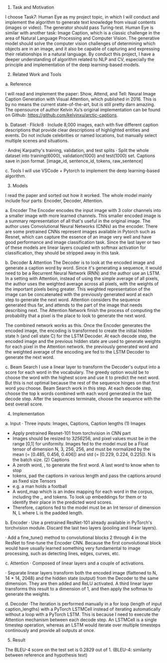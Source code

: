 1.	Task and Motivation

I choose Task7: Human Eye as my project topic, in which I will conduct and implement the algorithm to generate text knowledge from visual contents (images or video). The generator should pass Turing-test.
Human Eye is similar with another task: Image Caption, which is a classic challenge in the area of Natural Language Processing and Computer Vision. The generative model should solve the computer vision challenges of determining which objects are in an image, and it also be capable of capturing and expressing their relationships in a natural language.
By conduct this project, I have a deeper understanding of algorithm related to NLP and CV, especially the principle and implementation of the deep learning-based models.




2.	Related Work and Tools

a.	Reference

  I will read and implement the paper: Show, Attend, and Tell: Neural Image Caption Generation with Visual Attention, which published in 2016. This is by no means the current state-of-the-art, but is still pretty darn amazing. The opensource of author Kelvin Xu’s original implementation can be found on Github: https://github.com/kelvinxu/arctic-captions. 


b.	Dataset
  · Flickr8
  · Include 8,000 images, each with five different caption descriptions that provide clear descriptions of highlighted entities and events. Do not include celebrities or named locations, but manually select multiple scenes and situations.

  · Andrej Karpathy's training, validation, and test splits
  · Split the whole dataset into training(6000), validation(1000) and test(1000) set. Captions save in json format. [image_id, sentence_id, tokens, raw_sentence]


c.	Tools
  I will use VSCode + Pytorch to implement the deep learning-based algorithm.



3.	 Models

  I read the paper and sorted out how it worked. The whole model mainly include four parts: Encoder, Decoder, Attention.
 
 
 a. Encoder
  The Encoder encodes the input image with 3 color channels into a smaller image with more learned channels. This smaller encoded image is a summary representation of all that's useful in the original image. The author uses Convolutional Neural Networks (CNNs) as the encoder. There are some pretrained CNNs represent images available in Pytorch such as Resnet, which can capture the essence of an image very well and have good performance and image classification task. Since the last layer or two of these models are linear layers coupled with softmax activation for classification, they should be stripped away in this task.
  
  
b. Decoder & Attention
  The Decoder is to look at the encoded image and generate a caption word by word. Since it's generating a sequence, it would need to be a Recurrent Neural Network (RNN) and the author use an LSTM. In a setting with Attention, instead of using the simple average of all pixels, the author uses the weighted average across all pixels, with the weights of the important pixels being greater. This weighted representation of the image can be concatenated with the previously generated word at each step to generate the next word.
Attention considers the sequence generated thus far, and attends to the part of the image that needs describing next. The Attention Network finish the process of computing the probability that a pixel is the place to look to generate the next word. 

  The combined network works as this. Once the Encoder generates the encoded image, the encoding is transformed to create the initial hidden state h (and cell state C) for the LSTM Decoder. At each decode step, the encoded image and the previous hidden state are used to generate weights for each pixel in the Attention network. the previously generated word and the weighted average of the encoding are fed to the LSTM Decoder to generate the next word.
  
  
c. Beam Search
  I use a linear layer to transform the Decoder's output into a score for each word in the vocabulary. The greedy option would be to choose the word with the highest score and use it to predict the next word. But this is not optimal because the rest of the sequence hinges on that first word you choose. Beam Search work in this step. At each decode step, choose the top k words combined with each word generated in the last decode step. After the sequences terminate, choose the sequence with the best overall score.



4. Implementation

a. Input
· Three inputs: Images, Captions, Caption lengths
  (1) Images
  - Apply pretrained Resnet-101 from torchvision in CNN part
  - Images should be resized to 3*256*256, and pixel values must be in the range [0,1] for uniformity.
Images fed to the model must be a Float tensor of dimension N, 3, 256, 256, and must be normalized by the mean (= [0.485, 0.456, 0.406]) and std (= [0.229, 0.224, 0.225]). N is the batch size.
  (2) Captions
  - A zeroth word, <start>, to generate the first word. A last word <end> to know when to stop
  - <pad> tokens, pad the captions in various length and pass the captions around as fixed size Tensors
  - e.g. <start> a man holds a football <end> <pad> <pad> <pad><end>
  - A word_map which is an index mapping for each word in the corpus, including the <start>,<end>, and <pad> tokens. To look up embeddings for them or to identify their place in the predicted word scores.
  - Therefore, captions fed to the model must be an Int tensor of dimension N, L where L is the padded length.
  
  
b. Encoder
· Use a pretrained ResNet-101 already available in PyTorch's torchvision module. Discard the last two layers (pooling and linear layers).

· Add a fine_tune() method to convolutional blocks 2 through 4 in the ResNet to fine-tune the Encoder CNN. Because the first convolutional block would have usually learned something very fundamental to image processing, such as detecting lines, edges, curves, etc. 


c. Attention
· Composed of linear layers and a couple of activations.

· Separate linear layers transform both the encoded image (flattened to N, 14 * 14, 2048) and the hidden state (output) from the Decoder to the same dimension. They are then added and ReLU activated. A third linear layer transforms this result to a dimension of 1, and then apply the softmax to generate the weights.


d. Decoder
·The iteration is performed manually in a for loop (length of input caption_lengths) with a PyTorch LSTMCell instead of iterating automatically without a loop with a PyTorch LSTM. This is because I need to execute the Attention mechanism between each decode step. An LSTMCell is a single timestep operation, whereas an LSTM would iterate over multiple timesteps continously and provide all outputs at once.



5. Result

The BLEU-4 score on the test set is 0.2829 out of 1.
(BLEU-4: similarity between reference and hypothesis text)




